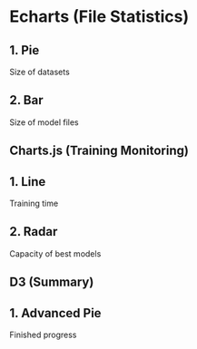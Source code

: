 # Echarts (File Statistics)
## 1. Pie
Size of datasets
## 2. Bar
Size of model files

## Charts.js (Training Monitoring)
## 1. Line
Training time
## 2. Radar
Capacity of best models

## D3 (Summary)
## 1. Advanced Pie
Finished progress
